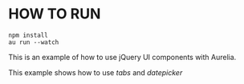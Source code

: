 # HOW TO RUN

    npm install
	au run --watch

This is an example of how to use jQuery UI components with Aurelia.

This example shows how to use _tabs_ and _datepicker_
